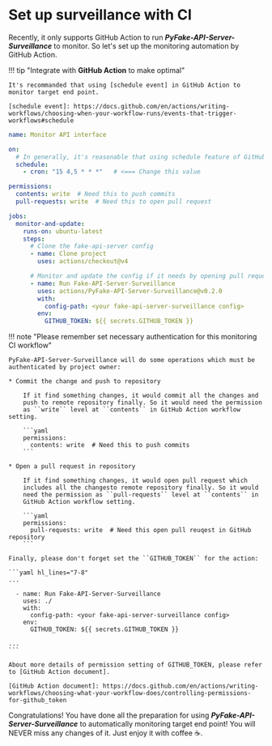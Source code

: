 # Set up surveillance with CI

Recently, it only supports GitHub Action to run **_PyFake-API-Server-Surveillance_** to monitor. So let's set up the
monitoring automation by GitHub Action.

!!! tip "Integrate with **GitHub Action** to make optimal"

    It's recommanded that using [schedule event] in GitHub Action to monitor target end point.

    [schedule event]: https://docs.github.com/en/actions/writing-workflows/choosing-when-your-workflow-runs/events-that-trigger-workflows#schedule


```yaml title=".github/workflows/monitor.yaml"
name: Monitor API interface

on:
  # In generally, it's reasonable that using schedule feature of GitHub Action to monitor the Back-End side API change..
  schedule:
    - cron: "15 4,5 * * *"   # <=== Change this value

permissions:
  contents: write  # Need this to push commits
  pull-requests: write  # Need this to open pull request

jobs:
  monitor-and-update:
    runs-on: ubuntu-latest
    steps:
      # Clone the fake-api-server config
      - name: Clone project
        uses: actions/checkout@v4

      # Monitor and update the config if it needs by opening pull request
      - name: Run Fake-API-Server-Surveillance
        uses: actions/PyFake-API-Server-Surveillance@v0.2.0
        with:
          config-path: <your fake-api-server-surveillance config>
        env:
          GITHUB_TOKEN: ${{ secrets.GITHUB_TOKEN }}
```

!!! note "Please remember set necessary authentication for this monitoring CI workflow"

    PyFake-API-Server-Surveillance will do some operations which must be
    authenticated by project owner:

    * Commit the change and push to repository

        If it find something changes, it would commit all the changes and
        push to remote repository finally. So it would need the permission
        as ``write`` level at ``contents`` in GitHub Action workflow setting.

        ```yaml
        permissions:
          contents: write  # Need this to push commits
        ```

    * Open a pull request in repository

        If it find something changes, it would open pull request which
        includes all the changesto remote repository finally. So it would
        need the permission as ``pull-requests`` level at ``contents`` in
        GitHub Action workflow setting.

        ```yaml
        permissions:
          pull-requests: write  # Need this open pull reuqest in GitHub repository
        ```

    Finally, please don't forget set the ``GITHUB_TOKEN`` for the action:

    ```yaml hl_lines="7-8"
    ...

      - name: Run Fake-API-Server-Surveillance
        uses: ./
        with:
          config-path: <your fake-api-server-surveillance config>
        env:
          GITHUB_TOKEN: ${{ secrets.GITHUB_TOKEN }}

    ...
    ```

    About more details of permission setting of GITHUB_TOKEN, please refer
    to [GitHub Action document].

    [GitHub Action document]: https://docs.github.com/en/actions/writing-workflows/choosing-what-your-workflow-does/controlling-permissions-for-github_token

Congratulations! You have done all the preparation for using **_PyFake-API-Server-Surveillance_** to automatically
monitoring target end point! You will NEVER miss any changes of it. Just enjoy it with coffee ☕️.
